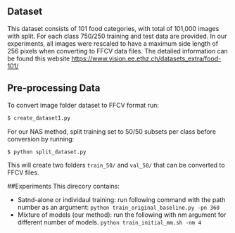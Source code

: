 ## Dataset
This dataset consists of 101 food categories, with total of 101,000 images with split. For each class 750/250 training and test data are provided. In our experiments, all images were rescaled to have a maximum side length of 256 pixels when converting to FFCV data files. The detailed information can be found this website https://www.vision.ee.ethz.ch/datasets_extra/food-101/

## Pre-processing Data
To convert image folder dataset to FFCV format run:

```bash
$ create_dataset1.py
```

For our NAS method, split training set to 50/50 subsets per class before conversion by running: 

```bash
$ python split_dataset.py
```

This will create two folders `train_50/` and `val_50/` that can be converted to FFCV files.

##Experiments
This direcory contains:
*  Satnd-alone or individaul training: run following command with the path number as an argument:
``` python train_original_baseline.py -pn 360 ``` 
* Mixture of models (our method): run the following with nm argument for different number of models. ```python train_initial_mm.sh -nm 4``` 
